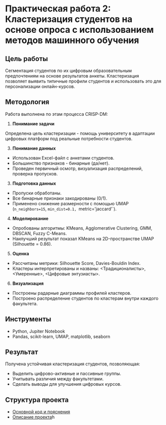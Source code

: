 # Практическая работа 2: Кластеризация студентов на основе опроса с использованием методов машинного обучения

## Цель работы
Сегментация студентов по их цифровым образовательным предпочтениям на основе результатов анкеты. Кластеризация позволяет выявить типичные профили студентов и использовать это для персонализации онлайн-курсов.

## Методология
Работа выполнена по этам процесса CRISP-DM:

1. **Понимание задачи**

Определена цель кластеризации - помощь университету в адаптации цифровых платформ под реальные потребности студентов.

3. **Понимание данных**
- Использован Excel-файл с анкетами студентов.
- Большинство признаков - бинарные (да/нет).
- Проведен первичный осмотр, визуализация распределений, проверка пропусков.

3. **Подготовка данных**
- Пропуски обработаны.
- Все бинарные признаки закодированы (0/1).
- Применено снижение размерности с помощью UMAP (`n_neighbors=15`, `min_dist=0.1, `metric='jaccard'`).

4. **Моделирование**
- Опробованы алгоритмы: KMeans, Agglomerative Clustering, GMM, DBSCAN, Fuzzy C-Means.
- Наилучший результат показал KMeans на 2D-пространстве UMAP (Silhouette = 0.86).

5. **Оценка**
- Рассчитаны метрики: Silhouette Score, Davies-Bouldin Index.
- Кластеры интерпретированы и названы: <Традиционалисты>, <Умеренные>, <Цифровые энтузиасты>.

6. **Визуализация**
- Построены радарные диаграммы профилей кластеров.
- Построено распределение студентов по кластерам внутри каждого факультета.

## Инструменты
- Python, Jupiter Notebook
- Pandas, scikit-learn, UMAP, matplotlib, seaborn

## Результат
Получена устойчивая кластеризация студентов, позволяющая:
- Выделить цифрово-активные и пассивные группы.
- Учитывать различия между факультетами.
- Сделать выводы для улучшения цифровых курсов.

## Структура проекта
- [Основной код и пояснения](student_survey_clustering_umap_kmeans.ipynb)
- [Описание проекта](readme.md)h
